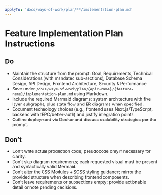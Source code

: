 ```yaml
---
applyTo: 'docs/ways-of-work/plan/**/implementation-plan.md'
---
```


# Feature Implementation Plan Instructions

## Do
- Maintain the structure from the prompt: Goal, Requirements, Technical Considerations (with mandated sub-sections), Database Schema Design, API Design, Frontend Architecture, Security & Performance.
- Save under `/docs/ways-of-work/plan/{epic-name}/{feature-name}/implementation-plan.md` using Markdown.
- Include the required Mermaid diagrams: system architecture with five layer subgraphs, plus state flow and ER diagrams when specified.
- Document technology choices (e.g., frontend uses Next.js/TypeScript, backend with tRPC/better-auth) and justify integration points.
- Outline deployment via Docker and discuss scalability strategies per the prompt.

## Don’t
- Don’t write actual production code; pseudocode only if necessary for clarity.
- Don’t skip diagram requirements; each requested visual must be present and syntactically valid Mermaid.
- Don’t alter the CSS Modules + SCSS styling guidance; mirror the provided structure when describing frontend components.
- Don’t leave requirements or subsections empty; provide actionable detail or note pending decisions.
